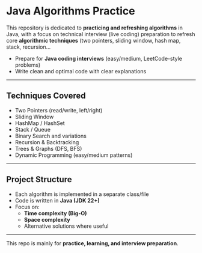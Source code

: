 # Java Algorithms Practice

This repository is dedicated to **practicing and refreshing algorithms** in Java, with a focus on technical interview (live coding) preparation to refresh core **algorithmic techniques** (two pointers, sliding window, hash map, stack, recursion...
- Prepare for **Java coding interviews** (easy/medium, LeetCode-style problems)
- Write clean and optimal code with clear explanations

---
## Techniques Covered
- Two Pointers (read/write, left/right)
- Sliding Window
- HashMap / HashSet
- Stack / Queue
- Binary Search and variations
- Recursion & Backtracking
- Trees & Graphs (DFS, BFS)
- Dynamic Programming (easy/medium patterns)
---
## Project Structure
- Each algorithm is implemented in a separate class/file
- Code is written in **Java (JDK 22+)**
- Focus on:
    - **Time complexity (Big-O)**
    - **Space complexity**
    - Alternative solutions where useful

---

This repo is mainly for **practice, learning, and interview preparation**.  
